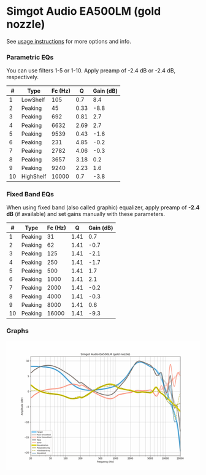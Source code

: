 # Simgot Audio EA500LM (gold nozzle)
See [usage instructions](https://github.com/jaakkopasanen/AutoEq#usage) for more options and info.

### Parametric EQs
You can use filters 1-5 or 1-10. Apply preamp of -2.4 dB or -2.4 dB, respectively.

|   # | Type      |   Fc (Hz) |    Q |   Gain (dB) |
|-----|-----------|-----------|------|-------------|
|   1 | LowShelf  |       105 | 0.7  |         8.4 |
|   2 | Peaking   |        45 | 0.33 |        -8.8 |
|   3 | Peaking   |       692 | 0.81 |         2.7 |
|   4 | Peaking   |      6632 | 2.69 |         2.7 |
|   5 | Peaking   |      9539 | 0.43 |        -1.6 |
|   6 | Peaking   |       231 | 4.85 |        -0.2 |
|   7 | Peaking   |      2782 | 4.06 |        -0.3 |
|   8 | Peaking   |      3657 | 3.18 |         0.2 |
|   9 | Peaking   |      9240 | 2.23 |         1.6 |
|  10 | HighShelf |     10000 | 0.7  |        -3.8 |

### Fixed Band EQs
When using fixed band (also called graphic) equalizer, apply preamp of **-2.4 dB** (if available) and set gains manually with these parameters.

|   # | Type    |   Fc (Hz) |    Q |   Gain (dB) |
|-----|---------|-----------|------|-------------|
|   1 | Peaking |        31 | 1.41 |         0.7 |
|   2 | Peaking |        62 | 1.41 |        -0.7 |
|   3 | Peaking |       125 | 1.41 |        -2.1 |
|   4 | Peaking |       250 | 1.41 |        -1.7 |
|   5 | Peaking |       500 | 1.41 |         1.7 |
|   6 | Peaking |      1000 | 1.41 |         2.1 |
|   7 | Peaking |      2000 | 1.41 |        -0.2 |
|   8 | Peaking |      4000 | 1.41 |        -0.3 |
|   9 | Peaking |      8000 | 1.41 |         0.6 |
|  10 | Peaking |     16000 | 1.41 |        -9.3 |

### Graphs
![](./Simgot%20Audio%20EA500LM%20(gold%20nozzle).png)
